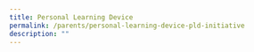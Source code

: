 ```yaml
---
title: Personal Learning Device
permalink: /parents/personal-learning-device-pld-initiative
description: ""
---
```

